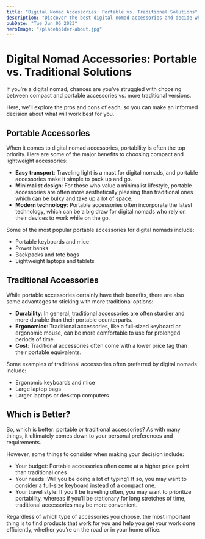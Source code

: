 ```yaml
---
title: "Digital Nomad Accessories: Portable vs. Traditional Solutions"
description: "Discover the best digital nomad accessories and decide which is better for you: portable vs. traditional solutions. Find out more here!"
pubDate: "Tue Jun 06 2023"
heroImage: "/placeholder-about.jpg"
---
```


# Digital Nomad Accessories: Portable vs. Traditional Solutions

If you’re a digital nomad, chances are you’ve struggled with choosing between compact and portable accessories vs. more traditional versions.

Here, we’ll explore the pros and cons of each, so you can make an informed decision about what will work best for you. 

## Portable Accessories

When it comes to digital nomad accessories, portability is often the top priority. Here are some of the major benefits to choosing compact and lightweight accessories:

- **Easy transport**: Traveling light is a must for digital nomads, and portable accessories make it simple to pack up and go.
- **Minimalist design**: For those who value a minimalist lifestyle, portable accessories are often more aesthetically pleasing than traditional ones which can be bulky and take up a lot of space.
- **Modern technology**: Portable accessories often incorporate the latest technology, which can be a big draw for digital nomads who rely on their devices to work while on the go.

Some of the most popular portable accessories for digital nomads include:

- Portable keyboards and mice
- Power banks
- Backpacks and tote bags
- Lightweight laptops and tablets

## Traditional Accessories

While portable accessories certainly have their benefits, there are also some advantages to sticking with more traditional options:

- **Durability**: In general, traditional accessories are often sturdier and more durable than their portable counterparts.
- **Ergonomics**: Traditional accessories, like a full-sized keyboard or ergonomic mouse, can be more comfortable to use for prolonged periods of time. 
- **Cost**: Traditional accessories often come with a lower price tag than their portable equivalents.

Some examples of traditional accessories often preferred by digital nomads include:

- Ergonomic keyboards and mice
- Large laptop bags
- Larger laptops or desktop computers

## Which is Better?

So, which is better: portable or traditional accessories? As with many things, it ultimately comes down to your personal preferences and requirements. 

However, some things to consider when making your decision include:

- Your budget: Portable accessories often come at a higher price point than traditional ones
- Your needs: Will you be doing a lot of typing? If so, you may want to consider a full-size keyboard instead of a compact one.
- Your travel style: If you’ll be traveling often, you may want to prioritize portability, whereas if you’ll be stationary for long stretches of time, traditional accessories may be more convenient. 

Regardless of which type of accessories you choose, the most important thing is to find products that work for you and help you get your work done efficiently, whether you’re on the road or in your home office.
